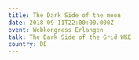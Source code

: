 ```yaml
---
title: The Dark Side of the moon
date: 2018-09-11T22:00:00.000Z
event: Webkongress Erlangen
talk: The Dark Side of the Grid WKE
country: DE
---
```


